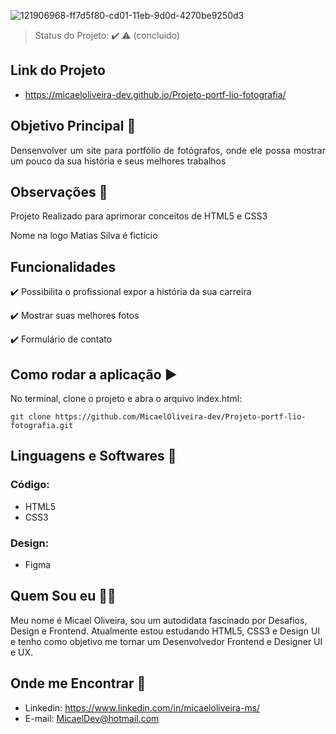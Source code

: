 ![121906968-ff7d5f80-cd01-11eb-9d0d-4270be9250d3](https://user-images.githubusercontent.com/72334759/124166594-6c6e5480-da79-11eb-9825-52ae337da6db.png)

> Status do Projeto: :heavy_check_mark: :warning: (concluido)

## Link do Projeto
- https://micaeloliveira-dev.github.io/Projeto-portf-lio-fotografia/

## Objetivo Principal :dart:

<p align="justify">
  Densenvolver um site para portfólio de fotógrafos, onde ele possa mostrar um pouco da sua história e seus melhores trabalhos </br>
</p>

## Observações 🔭
<p>Projeto Realizado para aprimorar conceitos de HTML5 e CSS3</p>
<p>Nome na logo Matias Silva é fictício</p>

## Funcionalidades

:heavy_check_mark: Possibilita o profissional expor a história da sua carreira 

:heavy_check_mark: Mostrar suas melhores fotos 

:heavy_check_mark: Formulário de contato

## Como rodar a aplicação :arrow_forward:

No terminal, clone o projeto e abra o arquivo index.html: 

```
git clone https://github.com/MicaelOliveira-dev/Projeto-portf-lio-fotografia.git
```
 
## Linguagens e Softwares 🚀 
### Código:
- HTML5
- CSS3
### Design:
- Figma

## Quem Sou eu 🧔🏻 
Meu nome é Micael Oliveira, sou um autodidata fascinado por Desafios, Design e Frontend. Atualmente estou estudando  HTML5, CSS3 e Design UI e tenho como objetivo  me tornar um Desenvolvedor Frontend e Designer UI e UX.

## Onde me Encontrar 📌
- Linkedin: https://www.linkedin.com/in/micaeloliveira-ms/
- E-mail: MicaelDev@hotmail.com





